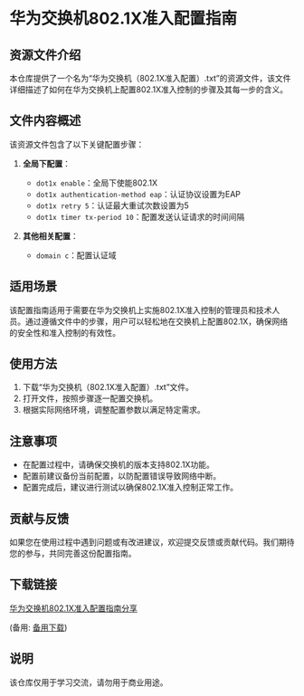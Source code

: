 # 华为交换机802.1X准入配置指南

## 资源文件介绍

本仓库提供了一个名为“华为交换机（802.1X准入配置）.txt”的资源文件，该文件详细描述了如何在华为交换机上配置802.1X准入控制的步骤及其每一步的含义。

## 文件内容概述

该资源文件包含了以下关键配置步骤：

1. **全局下配置**：
   - `dot1x enable`：全局下使能802.1X
   - `dot1x authentication-method eap`：认证协议设置为EAP
   - `dot1x retry 5`：认证最大重试次数设置为5
   - `dot1x timer tx-period 10`：配置发送认证请求的时间间隔

2. **其他相关配置**：
   - `domain c`：配置认证域

## 适用场景

该配置指南适用于需要在华为交换机上实施802.1X准入控制的管理员和技术人员。通过遵循文件中的步骤，用户可以轻松地在交换机上配置802.1X，确保网络的安全性和准入控制的有效性。

## 使用方法

1. 下载“华为交换机（802.1X准入配置）.txt”文件。
2. 打开文件，按照步骤逐一配置交换机。
3. 根据实际网络环境，调整配置参数以满足特定需求。

## 注意事项

- 在配置过程中，请确保交换机的版本支持802.1X功能。
- 配置前建议备份当前配置，以防配置错误导致网络中断。
- 配置完成后，建议进行测试以确保802.1X准入控制正常工作。

## 贡献与反馈

如果您在使用过程中遇到问题或有改进建议，欢迎提交反馈或贡献代码。我们期待您的参与，共同完善这份配置指南。

## 下载链接
[华为交换机802.1X准入配置指南分享](https://pan.quark.cn/s/9c3ad5ed956f) 

(备用: [备用下载](https://pan.baidu.com/s/1IJcm8TsgL9UYRIZqvt40ZQ?pwd=1234))

## 说明

该仓库仅用于学习交流，请勿用于商业用途。
